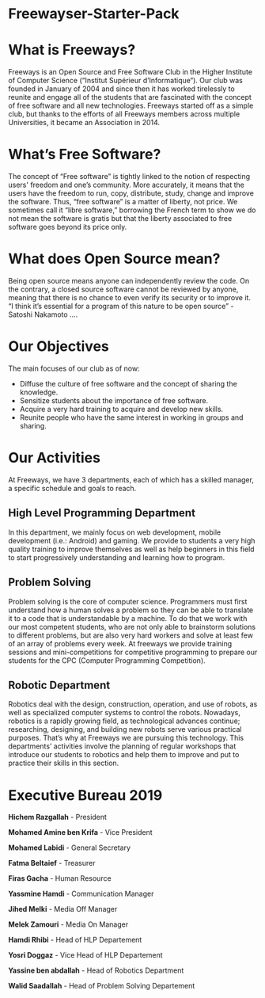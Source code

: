 # Freewayser-Starter-Pack

What is Freeways?
==================

Freeways is an Open Source and Free Software Club in the Higher Institute of Computer Science (“Institut Supérieur d’Informatique“).
Our club was founded in January of 2004 and since then it has worked tirelessly to reunite and engage all of the students that are fascinated with the concept of free software and all new technologies.
Freeways started off as a simple club, but thanks to the efforts of all Freeways members across multiple Universities, it became an Association in 2014.

What’s Free Software?
======================

The concept of “Free software” is tightly linked to the notion of respecting users' freedom and one’s community.
More accurately, it means that the users have the freedom to run, copy, distribute, study, change and improve the software. Thus, “free software” is a matter of liberty, not price.
We sometimes call it “libre software,” borrowing the French term to show we do not mean the software is gratis but that the liberty associated to free software goes beyond its price only.

 What does Open Source mean?
 ============================
 
Being open source means anyone can independently review the code. On the contrary, a closed source software cannot be reviewed by anyone, meaning that there is no chance to even verify its security or to improve it.
“I think it’s essential for a program of this nature to be open source” - Satoshi  Nakamoto ….

Our Objectives
===============

The main focuses of our club as of now:
* Diffuse the culture of free software and the concept of sharing the knowledge.
* Sensitize students about the importance of free software.
* Acquire a very hard training to acquire and develop new skills.
* Reunite people who have the same interest in working in groups and sharing.

Our Activities
==============

At Freeways, we have 3 departments, each of which has a skilled manager, a specific schedule and goals to reach.

## High Level Programming Department

In this department, we mainly focus on web development, mobile development (i.e.: Android) and gaming. We provide to students a very high quality training to improve themselves as well as help beginners in this field to start progressively understanding and learning how to program.

## Problem Solving
Problem solving is the core of computer science. Programmers must first understand how a human solves a problem so they can be able to translate it to a code that is understandable by a machine.
To do that we work with our most competent students, who are not only able to brainstorm solutions to different problems, but are also very hard workers and solve at least few of an array of problems every week.
At freeways we provide training sessions and mini-competitions for competitive programming to prepare our students for the CPC (Computer Programming Competition).

## Robotic Department

Robotics deal with the design, construction, operation, and use of robots, as well as specialized computer systems to control the robots.
Nowadays, robotics is a rapidly growing field, as technological advances continue; researching, designing, and building new robots serve various
practical purposes. That’s why at Freeways we are pursuing this technology.
This departments’ activities involve the planning of regular workshops that introduce our students to robotics and help them to improve and put to practice their skills in this section.


Executive Bureau 2019
======================

**Hichem Razgallah** - President

**Mohamed Amine ben Krifa** - Vice President

**Mohamed Labidi** - General Secretary

**Fatma Beltaief** - Treasurer

**Firas Gacha** - Human Resource

**Yassmine Hamdi** - Communication Manager

**Jihed Melki** - Media Off Manager

**Melek Zamouri** - Media On Manager

**Hamdi Rhibi** - Head of HLP Departement

**Yosri Doggaz** - Vice Head of HLP Departement

**Yassine ben abdallah** - Head of Robotics Department

**Walid Saadallah** - Head of Problem Solving Departement
